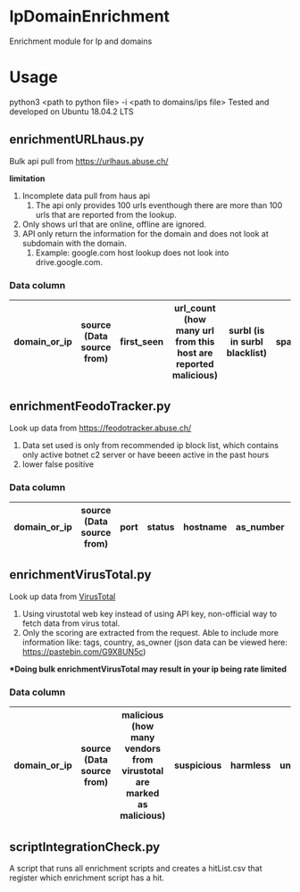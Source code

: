 
# IpDomainEnrichment
Enrichment module for Ip and domains



# Usage
python3 \<path to python file\> -i \<path to domains/ips file\>
Tested and developed on Ubuntu 18.04.2 LTS

## enrichmentURLhaus.py
Bulk api pull from https://urlhaus.abuse.ch/ 

**limitation**
1. Incomplete data pull from haus api
    1. The api only provides 100 urls eventhough there are more than 100 urls that are reported from the lookup.
2. Only shows url that are online, offline are ignored. 
3. API only return the information for the domain and does not look at subdomain with the domain.
    1. Example: google.com host lookup does not look into drive.google.com. 

### Data column
| domain_or_ip | source (Data source from) | first_seen | url_count (how many url from this host are reported malicious) | surbl (is in surbl blacklist) | spamhaus_dbl | url | status (online/offline) | tags (if offline, display all the unique tags) |
|--------------|---------------------------------|------------|----------------------------------------------------------------|-------------------------------|--------------------|-----|-------------------------|------------------------------------------------|



## enrichmentFeodoTracker.py
Look up data from https://feodotracker.abuse.ch/
1. Data set used is only from recommended ip block list, which contains only active botnet c2 server or have beeen active in the past hours
2. lower false positive

### Data column
| domain_or_ip | source (Data source from) | port | status | hostname | as_number | as_name | country | first_seen | last_seen | malware |
|--------------|---------------------------|------|--------|----------|-----------|---------|---------|------------|-----------|---------|


## enrichmentVirusTotal.py
Look up data from [VirusTotal](https://www.virustotal.com/)
1. Using virustotal web key instead of using API key, non-official way to fetch data from virus total.
2. Only the scoring are extracted from the request. Able to include more information like: tags, country, as_owner (json data can be viewed here: https://pastebin.com/G9X8UN5c)

**\*Doing bulk enrichmentVirusTotal may result in your ip being rate limited**

### Data column
| domain_or_ip | source (Data source from) | malicious (how many vendors from virustotal are marked as malicious) | suspicious | harmless | undetected_timeout |
|--------------|---------------------------|----------------------------------------------------------------------|------------|----------|--------------------|


## scriptIntegrationCheck.py
A script that runs all enrichment scripts and creates a hitList.csv that register which enrichment script has a hit.
